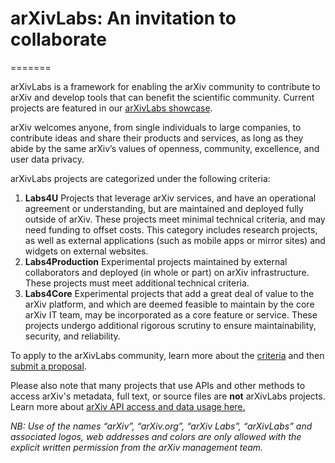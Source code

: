 # arXivLabs: An invitation to collaborate 
=======

arXivLabs is a framework for enabling the arXiv community to contribute to arXiv and develop tools that can benefit the scientific community. Current projects are featured in our [arXivLabs showcase](showcase).

arXiv welcomes anyone, from single individuals to large companies, to contribute ideas and share their products and services, as long as they abide by the same arXiv’s values of openness, community, excellence, and user data privacy.

arXivLabs projects are categorized under the following criteria:

1. **Labs4U** Projects that leverage arXiv services, and have an operational agreement or understanding, but are maintained and deployed fully outside of arXiv. These projects meet minimal technical criteria, and may need funding to offset costs. This category includes research projects, as well as external applications (such as mobile apps or mirror sites) and widgets on external websites. 
2. **Labs4Production** Experimental projects maintained by external collaborators and deployed (in whole or part) on arXiv infrastructure. These projects must meet additional technical criteria.
3. **Labs4Core** Experimental projects that add a great deal of value to the arXiv platform, and which are deemed feasible to maintain by the core arXiv IT team, may be incorporated as a core feature or service. These projects undergo additional rigorous scrutiny to ensure maintainability, security, and reliability.

To apply to the arXivLabs community, learn more about the [criteria](criteria) and then <a href="#" onclick="pendo.feedback.openFeedback(event)">submit a proposal</a>. 

Please also note that many projects that use APIs and other methods to access arXiv's metadata, full text, or source files are **not** arXivLabs projects. Learn more about [arXiv API access and data usage here.](https://arxiv.org/help/api/)

_NB: Use of the names “arXiv”, “arXiv.org”, “arXiv Labs”, “arXivLabs” and associated logos, web addresses and colors are only allowed with the explicit written permission from the arXiv management team._